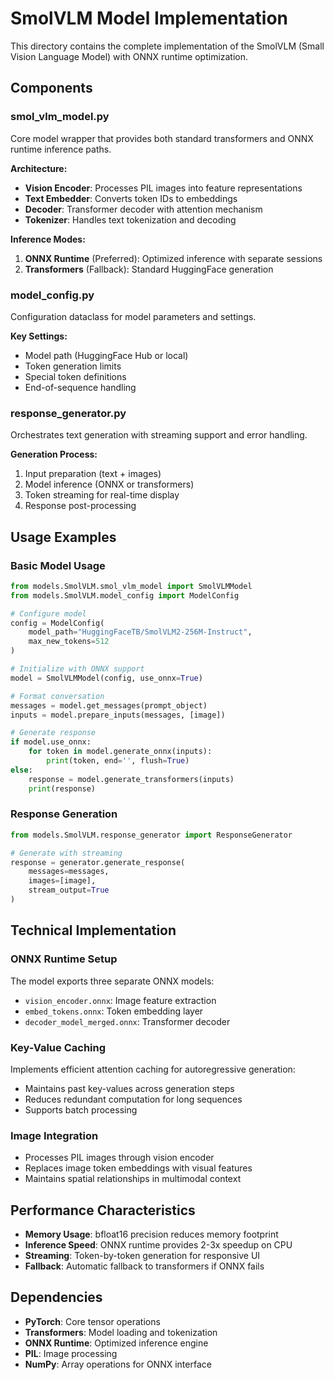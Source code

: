 # SmolVLM Model Implementation

This directory contains the complete implementation of the SmolVLM (Small Vision Language Model) with ONNX runtime optimization.

## Components

### smol_vlm_model.py
Core model wrapper that provides both standard transformers and ONNX runtime inference paths.

**Architecture:**
- **Vision Encoder**: Processes PIL images into feature representations
- **Text Embedder**: Converts token IDs to embeddings
- **Decoder**: Transformer decoder with attention mechanism
- **Tokenizer**: Handles text tokenization and decoding

**Inference Modes:**
1. **ONNX Runtime** (Preferred): Optimized inference with separate sessions
2. **Transformers** (Fallback): Standard HuggingFace generation

### model_config.py
Configuration dataclass for model parameters and settings.

**Key Settings:**
- Model path (HuggingFace Hub or local)
- Token generation limits
- Special token definitions
- End-of-sequence handling

### response_generator.py
Orchestrates text generation with streaming support and error handling.

**Generation Process:**
1. Input preparation (text + images)
2. Model inference (ONNX or transformers)
3. Token streaming for real-time display
4. Response post-processing

## Usage Examples

### Basic Model Usage
```python
from models.SmolVLM.smol_vlm_model import SmolVLMModel
from models.SmolVLM.model_config import ModelConfig

# Configure model
config = ModelConfig(
    model_path="HuggingFaceTB/SmolVLM2-256M-Instruct",
    max_new_tokens=512
)

# Initialize with ONNX support
model = SmolVLMModel(config, use_onnx=True)

# Format conversation
messages = model.get_messages(prompt_object)
inputs = model.prepare_inputs(messages, [image])

# Generate response
if model.use_onnx:
    for token in model.generate_onnx(inputs):
        print(token, end='', flush=True)
else:
    response = model.generate_transformers(inputs)
    print(response)
```

### Response Generation
```python
from models.SmolVLM.response_generator import ResponseGenerator

# Generate with streaming
response = generator.generate_response(
    messages=messages,
    images=[image],
    stream_output=True
)
```

## Technical Implementation

### ONNX Runtime Setup
The model exports three separate ONNX models:
- `vision_encoder.onnx`: Image feature extraction
- `embed_tokens.onnx`: Token embedding layer
- `decoder_model_merged.onnx`: Transformer decoder

### Key-Value Caching
Implements efficient attention caching for autoregressive generation:
- Maintains past key-values across generation steps
- Reduces redundant computation for long sequences
- Supports batch processing

### Image Integration
- Processes PIL images through vision encoder
- Replaces image token embeddings with visual features
- Maintains spatial relationships in multimodal context

## Performance Characteristics

- **Memory Usage**: bfloat16 precision reduces memory footprint
- **Inference Speed**: ONNX runtime provides 2-3x speedup on CPU
- **Streaming**: Token-by-token generation for responsive UI
- **Fallback**: Automatic fallback to transformers if ONNX fails

## Dependencies

- **PyTorch**: Core tensor operations
- **Transformers**: Model loading and tokenization
- **ONNX Runtime**: Optimized inference engine
- **PIL**: Image processing
- **NumPy**: Array operations for ONNX interface